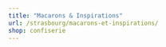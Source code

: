 ```yaml
---
title: "Macarons & Inspirations"
url: /strasbourg/macarons-et-inspirations/
shop: confiserie
---
```

